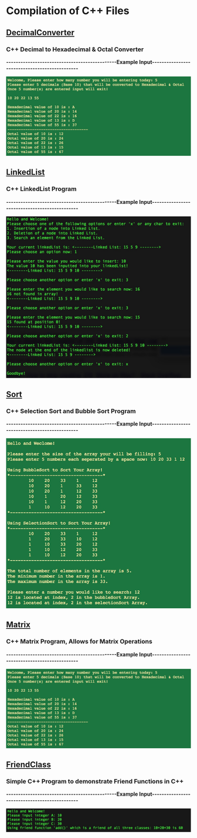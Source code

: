 # Compilation of C++ Files

## [DecimalConverter](https://github.com/AlisikanderAhmed/C-Plus-Plus/tree/master/DecimalConverter) 
### C++ Decimal to Hexadecimal & Octal Converter 
**----------------------------------------------Example Input----------------------------------------------**

![Alt text](https://github.com/AlisikanderAhmed/C-Plus-Plus/blob/master/Images/HexToDec.jpg)

## [LinkedList](https://github.com/AlisikanderAhmed/C-Plus-Plus/blob/master/LinkedList/) 
### C++ LinkedList Program
**----------------------------------------------Example Input----------------------------------------------**

![Alt text](https://github.com/AlisikanderAhmed/C-Plus-Plus/blob/master/Images/LinkedList.jpg)

## [Sort](https://github.com/AlisikanderAhmed/C-Plus-Plus/tree/master/Sort) 
### C++ Selection Sort and Bubble Sort Program
**----------------------------------------------Example Input----------------------------------------------**

![Alt text](https://github.com/AlisikanderAhmed/C-Plus-Plus/blob/master/Images/Sort.jpg)

## [Matrix](https://github.com/AlisikanderAhmed/C-Plus-Plus/tree/master/Matrix) 
### C++ Matrix Program, Allows for Matrix Operations
**----------------------------------------------Example Input----------------------------------------------**

![Alt text](https://github.com/AlisikanderAhmed/C-Plus-Plus/blob/master/Images/HexToDec.jpg)

## [FriendClass](https://github.com/AlisikanderAhmed/C-Plus-Plus/tree/master/FriendClass) 
### Simple C++ Program to demonstrate Friend Functions in C++ 
**----------------------------------------------Example Input----------------------------------------------**

![Alt text](https://github.com/AlisikanderAhmed/C-Plus-Plus/blob/master/Images/FriendFunction.jpg)
